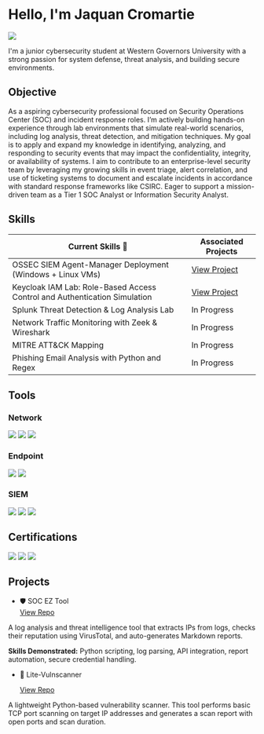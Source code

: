 # Hello, I'm Jaquan Cromartie
<a href="https://www.linkedin.com/in/jaquancromartie/"><img src="https://img.shields.io/badge/-LinkedIn-0072b1?&style=for-the-badge&logo=linkedin&logoColor=white" /></a>

I'm a junior cybersecurity student at Western Governors University with a strong passion for system defense, threat analysis, and building secure environments.

## Objective

As a aspiring cybersecurity professional focused on Security Operations Center (SOC) and incident response roles. I’m actively building hands-on experience through lab environments that simulate real-world scenarios, including log analysis, threat detection, and mitigation techniques. My goal is to apply and expand my knowledge in identifying, analyzing, and responding to security events that may impact the confidentiality, integrity, or availability of systems. I aim to contribute to an enterprise-level security team by leveraging my growing skills in event triage, alert correlation, and use of ticketing systems to document and escalate incidents in accordance with standard response frameworks like CSIRC. Eager to support a mission-driven team as a Tier 1 SOC Analyst or Information Security Analyst.

## Skills

| Current Skills 🎯                                         | Associated Projects        |
|-----------------------------------------------|----------------------------|
| OSSEC SIEM Agent-Manager Deployment (Windows + Linux VMs)          | <a href="https://github.com/Unitech22Pro/OSSEC_VMclient-manager.git" >View Project</a>|
|Keycloak IAM Lab: Role-Based Access Control and Authentication Simulation | <a href="https://github.com/Unitech22Pro/Keycloak-IAMLab">View Project</a>|
| Splunk Threat Detection & Log Analysis Lab         | In Progress|
| Network Traffic Monitoring with Zeek & Wireshark      | In Progress|
| MITRE ATT&CK Mapping      | In Progress|
| Phishing Email Analysis with Python and Regex | In Progress|

## Tools

### Network
<div>
    <img src="https://img.shields.io/badge/-Wireshark-1679A7?&style=for-the-badge&logo=Wireshark&logoColor=white" />
    <img src="https://img.shields.io/badge/-Suricata-EF3B2D?&style=for-the-badge&logo=Suricata&logoColor=white" />
    <img src="https://img.shields.io/badge/-Zeek-777BB4?&style=for-the-badge&logo=Zeek&logoColor=white" />
</div>

### Endpoint
<div>
    <img src="https://img.shields.io/badge/-Microsoft_Defender_for_Endpoint-00A4EF?&style=for-the-badge&logo=Microsoft&logoColor=white" />
    <img src="https://img.shields.io/badge/-Velociraptor-4B275F?&style=for-the-badge&logo=Velociraptor&logoColor=white" />
</div>

### SIEM
<div>
    <img src="https://img.shields.io/badge/-Microsoft_Sentinel-0078D4?&style=for-the-badge&logo=Microsoft&logoColor=white" />
    <img src="https://img.shields.io/badge/-Splunk-000000?&style=for-the-badge&logo=Splunk&logoColor=white" />
    <img src="https://img.shields.io/badge/-Elastic-005571?&style=for-the-badge&logo=Elastic&logoColor=white" />
</div>

## Certifications

<div>
<img src="https://img.shields.io/badge/-Security%2B-FF0000?&style=for-the-badge&logo=CompTIA&logoColor=white" />
<img src="https://img.shields.io/badge/-Network%2B-007ACC?&style=for-the-badge&logo=CompTIA&logoColor=white" />
<img src="https://img.shields.io/badge/-A%2B-4D4D4D?&style=for-the-badge&logo=CompTIA&logoColor=white" />
</div>

## Projects
- 🛡️ SOC EZ Tool  
[View Repo](https://github.com/Unitech22Pro/soc-ez-tool)

A log analysis and threat intelligence tool that extracts IPs from logs, checks their reputation using VirusTotal, and auto-generates Markdown reports.

**Skills Demonstrated:** Python scripting, log parsing, API integration, report automation, secure credential handling.

- 🔎 Lite-Vulnscanner

  [View Repo](https://github.com/Unitech22Pro/lite-vulnscanner)

A lightweight Python-based vulnerability scanner. This tool performs basic TCP port scanning on target IP addresses and generates a scan report with open ports and scan duration.


